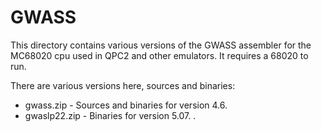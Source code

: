 # GWASS

This directory contains various versions of the GWASS assembler
for the MC68020 cpu used in QPC2 and other emulators. It requires
a 68020 to run.

There are various versions here, sources and binaries:

* gwass.zip - Sources and binaries for version 4.6.
* gwaslp22.zip - Binaries for version 5.07.
.
